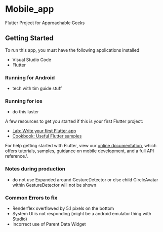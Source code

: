 # Mobile_app

Flutter Project for Approachable Geeks

## Getting Started

To run this app, you must have the following applications installed
- Visual Studio Code
- Flutter

### Running for Android
- tech with tim guide stuff

### Running for ios
- do this laster

A few resources to get you started if this is your first Flutter project:

- [Lab: Write your first Flutter app](https://flutter.dev/docs/get-started/codelab)
- [Cookbook: Useful Flutter samples](https://flutter.dev/docs/cookbook)

For help getting started with Flutter, view our
[online documentation](https://flutter.dev/docs), which offers tutorials,
samples, guidance on mobile development, and a full API reference.\\

### Notes during production

- do not use Expanded around GestureDetector or else child CircleAvatar within GestureDetector will not be shown

### Common Errors to fix
 - Renderflex overflowed by 5.1 pixels on the bottom
 - System UI is not responding (might be a android emulator thing with Studio)
 - Incorrect use of Parent Data Widget